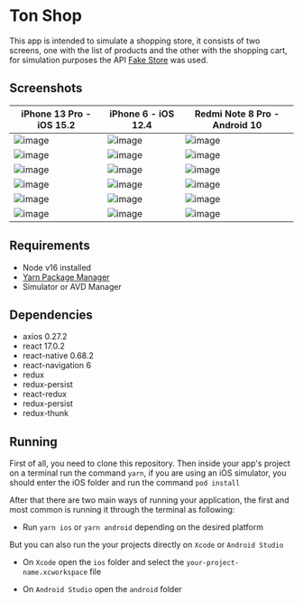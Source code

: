 # Ton Shop

This app is intended to simulate a shopping store, it consists of two screens, one with the list of products and the other with the shopping cart, for simulation purposes the API [Fake Store](https://fakestoreapi.com/) was used.

## Screenshots

| iPhone 13 Pro - iOS 15.2   | iPhone 6 - iOS 12.4 | Redmi Note 8 Pro - Android 10 |
| ------------- | -------------------------- | ---------------- |
|![image](https://user-images.githubusercontent.com/42557783/169218912-5389c8b6-ca35-4970-865b-1a08671200ac.png) | ![image](https://user-images.githubusercontent.com/42557783/169219589-3bb8379c-5a56-49c1-bc36-8fd20bd09f1c.png) | ![image](https://user-images.githubusercontent.com/42557783/169220225-a5c88834-87e6-4c9f-a2e5-ca5a0305f43b.png) |
|![image](https://user-images.githubusercontent.com/42557783/169218963-ac8f4bd7-71b8-44f4-af84-8433f703b100.png) | ![image](https://user-images.githubusercontent.com/42557783/169219618-61a2c7f8-f6fb-4bf0-aefc-7301c5401d1c.png) | ![image](https://user-images.githubusercontent.com/42557783/169220243-989a55bc-d43b-4c4b-97e7-67306a62bda4.png) |
|![image](https://user-images.githubusercontent.com/42557783/169218978-800de6c0-6e37-4641-ad16-11b3bb75d70e.png) | ![image](https://user-images.githubusercontent.com/42557783/169219651-ea3c7067-e1c6-4349-be89-f0272fa4cf7b.png) | ![image](https://user-images.githubusercontent.com/42557783/169220256-3586ee8f-0eda-4273-9f92-9a3352e48b7c.png) |
|![image](https://user-images.githubusercontent.com/42557783/169219096-ec09256d-1f83-46bc-8e0d-d481085f8a7a.png) | ![image](https://user-images.githubusercontent.com/42557783/169219701-9a657ba4-7296-4073-9c85-79814a1b0c1e.png) | ![image](https://user-images.githubusercontent.com/42557783/169220261-9d77c5d1-624f-420d-967b-b545cfe30184.png) |
|![image](https://user-images.githubusercontent.com/42557783/169219020-1a6f305c-67e3-4157-ae00-97e5f5701c02.png) | ![image](https://user-images.githubusercontent.com/42557783/169219802-ac319200-8048-48b3-ad23-760c03df12c0.png) | ![image](https://user-images.githubusercontent.com/42557783/169220275-7c441d52-c89d-4e23-82e8-59316c25285d.png) |
|![image](https://user-images.githubusercontent.com/42557783/169219159-6b5d4ac1-bbe8-4b61-b5ad-61417b5d516b.png) | ![image](https://user-images.githubusercontent.com/42557783/169219810-b2bc9bfa-28a0-4a49-9945-29f55e2a8ced.png) | ![image](https://user-images.githubusercontent.com/42557783/169220289-784a5e11-c791-4747-918c-b81ff0ad2246.png) |





















## Requirements

- Node v16 installed
- [Yarn Package Manager](https://yarnpkg.com/lang/en/)
- Simulator or AVD Manager

## Dependencies

- axios 0.27.2
- react 17.0.2
- react-native 0.68.2
- react-navigation 6
- redux
- redux-persist
- react-redux
- redux-persist
- redux-thunk


## Running

First of all, you need to clone this repository. Then inside your app's project on a terminal run the command `yarn`, if you are using an iOS simulator, you should enter the iOS folder and run the command `pod install`

After that there are two main ways of running your application, the first and most common is running it through the terminal as following:

- Run `yarn ios` or `yarn android` depending on the desired platform

But you can also run the your projects directly on `Xcode` or `Android Studio`

- On `Xcode` open the `ios` folder and select the `your-project-name.xcworkspace` file

- On `Android Studio` open the `android` folder


